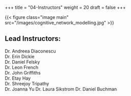 +++
title = "04-Instructors"
weight = 20
draft = false
+++

{{< figure class="image main" src="/images/cognitive_network_modelling.jpg" >}}

## Lead Instructors: 

Dr. Andreea Diaconescu     
Dr. Erin Dickie  
Dr. Daniel Felsky  
Dr. Leon French  
Dr. John Griffiths  
Dr. Etay Hay  
Dr. Shreejoy Tripathy   
Dr. Joanna Yu 
Dr. Laura Sikstrom
Dr. Daniel Buchman 




